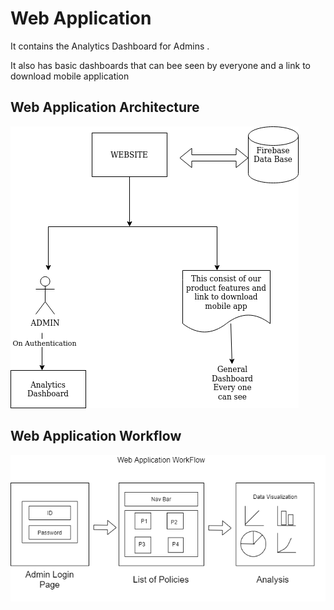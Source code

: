 # Web Application

It contains the Analytics Dashboard for Admins .

It also has basic dashboards that can bee seen by everyone and a link to download mobile application

## Web Application Architecture

![image](https://github.com/IndiaCFG2/team-1/blob/master/Web%20Application/Web%20Site%20Architecture.png)

## Web Application Workflow

![image](https://github.com/IndiaCFG2/team-1/blob/master/Web%20Application/Web%20App%20Workflow.png)
